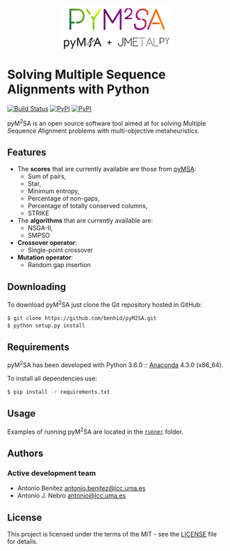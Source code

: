 <p align="center">
  <br/>
  <img src=resources/pym2sa.png alt="pyM2SA">
  <br/>
</p>

# Solving Multiple Sequence Alignments with Python
[![Build Status](https://travis-ci.com/benhid/pyM2SA.svg?token=6p1jsqj6w1XK5sV6iy3j&branch=master)](https://travis-ci.com/benhid/pyM2SA)
[![PyPI](https://img.shields.io/pypi/l/pyM2SA.svg)]()
[![PyPI](https://img.shields.io/pypi/v/pyM2SA.svg)]()


pyM<sup>2</sup>SA is an open source software tool aimed at for solving
*M*ultiple *S*equence *A*lignment problems with multi-objective metaheuristics.

## Features
* The **scores** that are currently available are those from [pyMSA](https://github.com/benhid/pyMSA):
    * Sum of pairs,
    * Star,
    * Minimum entropy,
    * Percentage of non-gaps,
    * Percentage of totally conserved columns,
    * STRIKE
* The **algorithms** that are currently available are:
    * NSGA-II,
    * SMPSO
* **Crossover operator**:
    * Single-point crossover
* **Mutation operator**:
    * Random gap insertion

## Downloading
To download pyM<sup>2</sup>SA just clone the Git repository hosted in GitHub:

```bash
$ git clone https://github.com/benhid/pyM2SA.git
$ python setup.py install
```

## Requirements
pyM<sup>2</sup>SA has been developed with Python 3.6.0 :: [Anaconda](https://www.continuum.io) 4.3.0 (x86_64).

To install all dependencies use:

```bash
$ pip install -r requirements.txt
```

## Usage
Examples of running pyM<sup>2</sup>SA are located in the [`runner`](pym2sa/runner/) folder.

## Authors
### Active development team
* Antonio Benítez <antonio.benitez@lcc.uma.es>
* Antonio J. Nebro <antonio@lcc.uma.es>

## License
This project is licensed under the terms of the MIT - see the [LICENSE](LICENSE) file for details.

